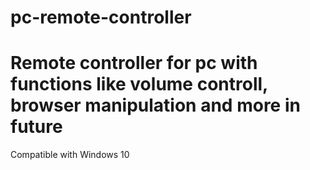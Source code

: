 # pc-remote-controller
Remote controller for pc with functions like volume controll, browser manipulation and more in future
=======

Compatible with Windows 10

